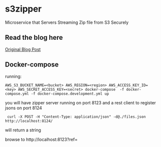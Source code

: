 # s3zipper
Microservice that Servers Streaming Zip file from S3 Securely

## Read the blog here
[Original Blog Post](http://engineroom.teamwork.com/how-to-securely-provide-a-zip-download-of-a-s3-file-bundle/)

## Docker-compose
running:
```
AWS_S3_BUCKET_NAME=<bucket> AWS_REGION=<region> AWS_ACCESS_KEY_ID=<key> AWS_SECRET_ACCESS_KEY=<secret> docker-compose  -f docker-compose.yml -f docker-compose.development.yml up
```

you will have zipper server running on port 8123
and a rest client to register jsons on port 8124

```
 curl -X POST -H "Content-Type: application/json" -d@./files.json http://localhost:8124/
```

will return a string

browse to http://localhost:8123?ref=<that string>


